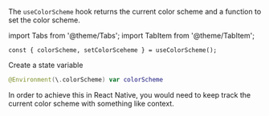 ---
---

The `useColorScheme` hook returns the current color scheme and a function to set the color scheme.

import Tabs from '@theme/Tabs';
import TabItem from '@theme/TabItem';

<Tabs>
<TabItem value="srn" label="swiftui-react-native">

```tsx
const { colorScheme, setColorSceheme } = useColorScheme();
```

</TabItem>
<TabItem value="swiftui" label="SwiftUI">

Create a state variable

```swift
@Environment(\.colorScheme) var colorScheme
```

</TabItem>
<TabItem value="react-native" label="React Native">

In order to achieve this in React Native, you would need to keep track the current color scheme with something like context.

</TabItem>
</Tabs>
